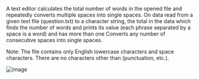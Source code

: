 
A text editor calculates the total number of words in the opened file and repeatedly
converts multiple spaces into single spaces. On data read from a given text file (question.txt) to a character string, the total in the data
which finds the number of words and prints its value (each phrase separated by a space is a word) and has more than one
Converts any number of consecutive spaces into single spaces.

Note: The file contains only English lowercase characters and space characters.
There are no characters other than (punctuation, etc.).

![image](https://user-images.githubusercontent.com/108831247/182941886-2712d665-aece-4760-9393-408fcc30f79a.png)
